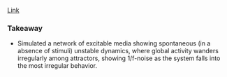 [Link](https://www.researchgate.net/publication/224892071_Unstable_Dynamics_Nonequilibrium_Phases_and_Criticality_in_Networked_Excitable_Media)

### Takeaway
* Simulated a network of excitable media showing spontaneous (in a absence of stimuli) unstable dynamics, where global activity wanders irregularly among attractors, showing 1/f-noise as the system falls into the most irregular behavior.